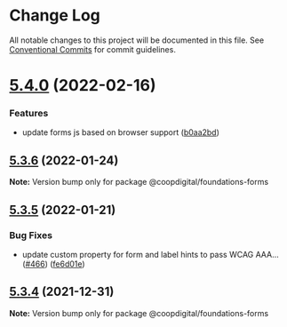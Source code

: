 # Change Log

All notable changes to this project will be documented in this file.
See [Conventional Commits](https://conventionalcommits.org) for commit guidelines.

# [5.4.0](https://github.com/coopdigital/coop-frontend/compare/@coopdigital/foundations-forms@5.3.6...@coopdigital/foundations-forms@5.4.0) (2022-02-16)


### Features

* update forms js based on browser support ([b0aa2bd](https://github.com/coopdigital/coop-frontend/commit/b0aa2bd7e4e5cbab66fc8428d4aa94977c12fdbd))





## [5.3.6](https://github.com/coopdigital/coop-frontend/compare/@coopdigital/foundations-forms@5.3.5...@coopdigital/foundations-forms@5.3.6) (2022-01-24)

**Note:** Version bump only for package @coopdigital/foundations-forms





## [5.3.5](https://github.com/coopdigital/coop-frontend/compare/@coopdigital/foundations-forms@5.3.4...@coopdigital/foundations-forms@5.3.5) (2022-01-21)


### Bug Fixes

* update custom property for form and label hints to pass WCAG AAA… ([#466](https://github.com/coopdigital/coop-frontend/issues/466)) ([fe6d01e](https://github.com/coopdigital/coop-frontend/commit/fe6d01e88e104c91fe59439d1556d72349744f1c))





## [5.3.4](https://github.com/coopdigital/coop-frontend/compare/@coopdigital/foundations-forms@5.3.3...@coopdigital/foundations-forms@5.3.4) (2021-12-31)

**Note:** Version bump only for package @coopdigital/foundations-forms
